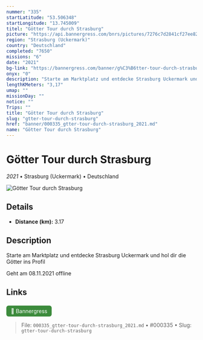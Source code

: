 ```yaml
---
nummer: "335"
startLatitude: "53.506348"
startLongitude: "13.745009"
titel: "Götter Tour durch Strasburg"
picture: "https://api.bannergress.com/bnrs/pictures/7276c7d2841cf27ee82a1745bda51c27"
region: "Strasburg (Uckermark)"
country: "Deutschland"
completed: "7650"
missions: "6"
date: "2021"
bg-link: "https://bannergress.com/banner/g%C3%B6tter-tour-durch-strasburg-8cf3"
onyx: "0"
description: "Starte am Marktplatz und entdecke Strasburg Uckermark und hol dir die Götter ins Profil\n\nGeht am 08.11.2021 offline"
lengthKMeters: "3,17"
umap: ""
missionDay: ""
notice: ""
Trips: ""
title: "Götter Tour durch Strasburg"
slug: "gtter-tour-durch-strasburg"
href: "banner/000335_gtter-tour-durch-strasburg_2021.md"
name: "Götter Tour durch Strasburg"
---
```

# Götter Tour durch Strasburg

*2021* • Strasburg (Uckermark) • Deutschland

![Götter Tour durch Strasburg](https://api.bannergress.com/bnrs/pictures/7276c7d2841cf27ee82a1745bda51c27)



## Details
- **Distance (km):** 3.17






## Description
Starte am Marktplatz und entdecke Strasburg Uckermark und hol dir die Götter ins Profil

Geht am 08.11.2021 offline



## Links
<a href="https://bannergress.com/banner/g%C3%B6tter-tour-durch-strasburg-8cf3" style="display:inline-block;margin:6px 8px 0 0;padding:6px 12px;background:#3c8b3c;color:#fff;text-decoration:none;border-radius:6px;">🔗 Bannergress</a>




> File: `000335_gtter-tour-durch-strasburg_2021.md` • #000335 • Slug: `gtter-tour-durch-strasburg`
